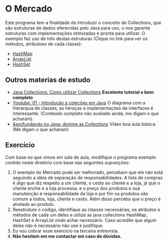# O Mercado

Este programa tem a finalidade de introduzir o conceito de Collections, que são estruturas de dados oferecidas pelo Java para uso, o nos garante estruturas com
implementações otimizadas e pronta para utilizar. O exemplo faz uso de três destas estruturas (Clique no link para ver os métodos, atributoes de cada classe):


- [HashMap](https://docs.oracle.com/en/java/javase/11/docs/api/java.base/java/util/HashMap.html)
- [ArrayList](https://docs.oracle.com/en/java/javase/11/docs/api/java.base/java/util/ArrayList.html)
- [HashSet](https://docs.oracle.com/en/java/javase/11/docs/api/java.base/java/util/HashSet.html)

## Outros materias de estudo

- [Java Collections: Como utilizar Collections](https://www.devmedia.com.br/java-collections-como-utilizar-collections/18450) **Excelente tutorial e bem completo**
- [Youtube: 01 - Introdução à coleções em Java](https://www.youtube.com/watch?v=m6JNiSY8rrE) O diagrama com a hierarquia de classes, as heraças e implementações de interfaces é interessante. (Conteúdo completo não avaliado ainda, me digam o que acharam).
- [Aprofundando no Java: domine as Collections](https://www.youtube.com/watch?v=PeFDQtLBlto) Vídeo boa aula básica. (Me digam o que acharam)


## Exercício

Com base no que vimos em sala de aula, modifique o programa exemplo contido neste diretório com base nas seguintes suposições:

1. O exemplo do Mercado pode ser melhorado, percebam que ele não está seguindo a ideia de separação de responsabilidades. A lista de compras é algo que diz respeito a um cliente, o cesto ao cliente e a loja, já que o cliente enche e a loja processa, e o preço dos produtos e sua manutenção e responsabilidade da loja e por fim os produtos são comum a todos, loja, cliente e cesto. Além disso perceba que o preço é atrelado ao produto.
2. Reestruture o código, identifique as classes necessárias, os atributos e métodos de cada um deles e utilize as java collections HashMap, HashSet e ArrayList onde achar necessário. Caso acredite que algum deles não é necessário não use e justifique.
3. Eu vou cobrar esse exercício na terceira entrevista.
4. **Não hesitem em me contactar em caso de dúvidas.**